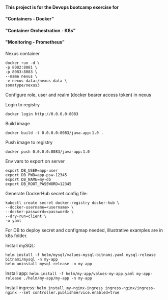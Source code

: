 #### This project is for the Devops bootcamp exercise for 
#### "Containers - Docker" 
#### "Container Orchestration - K8s"
#### "Monitoring - Prometheus"

Nexus container
```
docker run -d \
-p 8082:8081 \
-p 8083:8083 \
--name nexus \
-v nexus-data:/nexus-data \
sonatype/nexus3
```

Configure role, user and realm (docker bearer access token) in nexus

Login to registry

`docker login http://0.0.0.0:8083`

Build image

`docker build -t 0.0.0.0:8083/java-app:1.0 .`

Push image to registry

`docker push 0.0.0.0:8083/java-app:1.0`

Env vars to export on server
```
export DB_USER=app-user
export DB_PWD=app-psw-12345
export DB_NAME=my-db
export DB_ROOT_PASSWORD=12345
```

Generate DockerHub secret config file:
```
kubectl create secret docker-registry docker-hub \
--docker-username=<username> \
--docker-password=<password> \
--dry-run=client \
-o yaml
```

For DB to deploy secret and configmap needed, illustrative examples are in k8s folder.

Install mySQL:
```
helm install -f helm/mysql/values-mysql-bitnami.yaml mysql-release bitnami/mysql -n my-app
helm uninstall mysql-release -n my-app
```

Install app:
`helm install -f helm/my-app/values-my-app.yaml my-app-release ./helm/my-app/my-app -n my-app`

Install ingress:
`helm install my-nginx-ingress ingress-nginx/ingress-nginx --set controller.publishService.enabled=true`